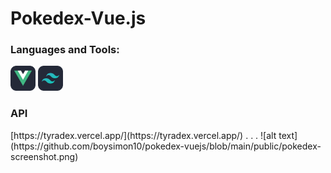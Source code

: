 # Pokedex-Vue.js
<h3 align="left">Languages and Tools:</h3>
<p align="left"> <img src="https://github.com/tandpfun/skill-icons/blob/main/icons/VueJS-Dark.svg" alt="VueJS" width="40" height="40"/> <img src="https://github.com/tandpfun/skill-icons/blob/main/icons/TailwindCSS-Dark.svg" alt="TailwindCSS" width="40" height="40"/> </p>

<h3 align="left">API</h3>
[https://tyradex.vercel.app/](https://tyradex.vercel.app/)
.
.
.
![alt text](https://github.com/boysimon10/pokedex-vuejs/blob/main/public/pokedex-screenshot.png)
